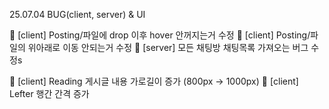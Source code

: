25.07.04 BUG(client, server) & UI

:bug: [client] Posting/파일에 drop 이후 hover 안꺼지는거 수정
:bug: [client] Posting/파일의 위아래로 이동 안되는거 수정
:bug: [server] 모든 채팅방 채팅목록 가져오는 버그 수정s

:lipstick: [client] Reading 게시글 내용 가로길이 증가 (800px -> 1000px)
:lipstick: [client] Lefter 행간 간격 증가
